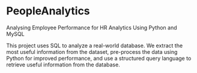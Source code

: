 # PeopleAnalytics
Analysing Employee Performance for HR Analytics Using Python and MySQL


This project uses SQL to analyze a real-world database. 
We extract the most useful information from the dataset,  pre-process the data using Python for improved performance, and use a structured query language to retrieve useful information from the database.

 
